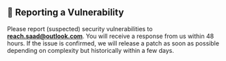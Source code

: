 ## 📝 Reporting a Vulnerability

Please report (suspected) security vulnerabilities to **[reach.saad@outlook.com](mailto:reach.saad@outlook.com)**. You will receive a response from
us within 48 hours. If the issue is confirmed, we will release a patch as soon as possible depending on complexity but historically within a few days.

